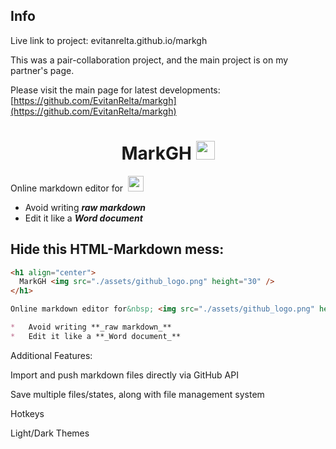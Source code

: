 ## Info

Live link to project: evitanrelta.github.io/markgh

This was a pair-collaboration project, and the main project is on my partner's page.&nbsp;

Please visit the main page for latest developments: [https://github.com/EvitanRelta/markgh](https://github.com/EvitanRelta/markgh)


<h1 align="center">
  MarkGH <img src="./assets/logo.png" height="30" />
</h1>

Online markdown editor for&nbsp; <img src="./assets/github_logo.png" height="25" />

*   Avoid writing **_raw markdown_**
*   Edit it like a **_Word document_**

## Hide this HTML-Markdown mess:

```markdown
<h1 align="center">
  MarkGH <img src="./assets/github_logo.png" height="30" />
</h1>

Online markdown editor for&nbsp; <img src="./assets/github_logo.png" height="25" />

*   Avoid writing **_raw markdown_**
*   Edit it like a **_Word document_**
```

Additional Features:

Import and push markdown files directly via GitHub API

Save multiple files/states, along with file management system

Hotkeys

Light/Dark Themes
